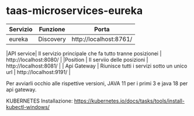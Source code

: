 # taas-microservices-eureka

|Servizio| Funzione| Porta|
|----------|----------|----------|
|eureka| Discovery|  http://localhost:8761/ |

|API service| Il servizio principale che fa tutto tranne posizionei | http://localhost:8080/ |
|Position | Il serviio delle posizioni | http://localhost:8081/ |
| Api Gateway | Riunisce tutti i servizi sotto un unico url | http://localhost:9191/ |

Per avviarli occhio alle rispettive versioni, JAVA 11 per i primi 3 e java 18 per api gateway.



KUBERNETES
Installazione: https://kubernetes.io/docs/tasks/tools/install-kubectl-windows/

